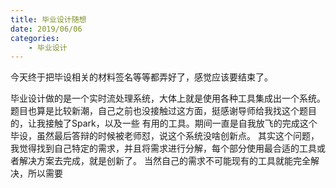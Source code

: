 ```yaml
---
title: 毕业设计随想
date: 2019/06/06
categories: 
    - 毕业设计
---
```

今天终于把毕设相关的材料签名等等都弄好了，感觉应该要结束了。

毕业设计做的是一个实时流处理系统，大体上就是使用各种工具集成出一个系统。
题目也算是比较新潮，自己之前也没接触过这方面，挺感谢导师给我找这个题目的，让我接触了Spark，以及一些
有用的工具。期间一直是自我放飞的完成这个毕设，虽然最后答辩的时候被老师怼，说这个系统没啥创新点。
其实这个问题，我觉得找到自己特定的需求，并且将需求进行分解，每个部分使用最合适的工具或者解决方案去完成，就是创新了。
当然自己的需求不可能现有的工具就能完全解决，所以需要 